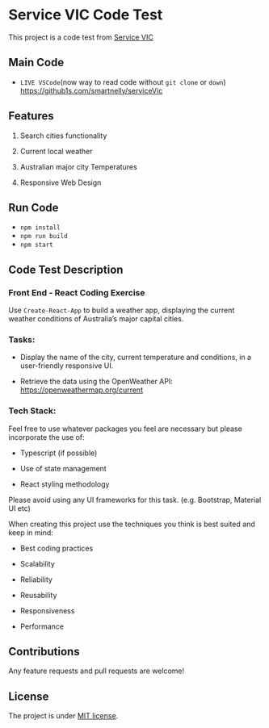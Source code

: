 # Service VIC Code Test

This project is a code test from [Service VIC](https://service.vic.gov.au/)

## Main Code

- `LIVE VSCode`(now way to read code without `git clone` or `down`)
  https://github1s.com/smartnelly/serviceVic

## Features

1. Search cities functionality

2. Current local weather

3. Australian major city Temperatures

4. Responsive Web Design

## Run Code

- `npm install`
- `npm run build`
- `npm start`

## Code Test Description

### Front End - React Coding Exercise

Use `Create-React-App` to build a weather app, displaying the current weather conditions of Australia’s major capital cities.

### Tasks:

- Display the name of the city, current temperature and conditions, in a user-friendly responsive UI.

- Retrieve the data using the OpenWeather API: https://openweathermap.org/current

### Tech Stack:

Feel free to use whatever packages you feel are necessary but please incorporate the use of:

- Typescript (if possible)

- Use of state management

- React styling methodology

Please avoid using any UI frameworks for this task. (e.g. Bootstrap, Material UI etc)

When creating this project use the techniques you think is best suited and keep in mind:

- Best coding practices

- Scalability

- Reliability

- Reusability

- Responsiveness

- Performance

## Contributions

Any feature requests and pull requests are welcome!

## License

The project is under [MIT license](https://choosealicense.com/licenses/mit/).
